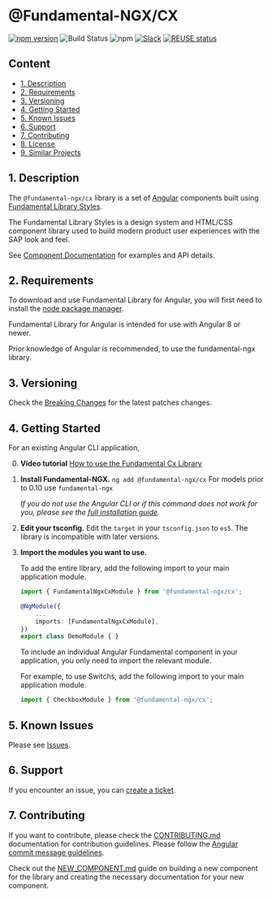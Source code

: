 # @Fundamental-NGX/CX

[![npm version](https://badge.fury.io/js/%40fundamental-ngx%2Fcx.svg)](//www.npmjs.com/package/@fundamental-ngx/cx)
![Build Status](https://github.com/SAP/fundamental-ngx/actions/workflows/on-push-or-pull.yml/badge.svg?branch=main)
![npm](https://img.shields.io/npm/dm/@fundamental-ngx/cx?label=npm%20downloads)
[![Slack](https://img.shields.io/badge/slack-ui--fundamentals-blue.svg?logo=slack)](https://ui-fundamentals.slack.com)
[![REUSE status](https://api.reuse.software/badge/github.com/SAP/fundamental-ngx)](https://api.reuse.software/info/github.com/SAP/fundamental-ngx)

## Content

-   [1. Description](#1)
-   [2. Requirements](#2)
-   [3. Versioning](#3)
-   [4. Getting Started](#4)
-   [5. Known Issues](#5)
-   [6. Support](#6)
-   [7. Contributing](#7)
-   [8. License](https://github.com/SAP/fundamental-ngx/blob/main/LICENSE.txt)
-   [9. Similar Projects](#8)

## <a name="1"></a>1. Description

The `@fundamental-ngx/cx` library is a set of [Angular](https://angular.io/) components built using [Fundamental Library Styles](https://sap.github.io/fundamental-styles/).

The Fundamental Library Styles is a design system and HTML/CSS component library used to build modern product user experiences with the SAP look and feel.

See [Component Documentation](https://sap.github.io/fundamental-ngx/docs/home) for examples and API details.

## <a name="2"></a>2. Requirements

To download and use Fundamental Library for Angular, you will first need to install the [node package manager](https://www.npmjs.com/get-npm).

Fundamental Library for Angular is intended for use with Angular 8 or newer.

Prior knowledge of Angular is recommended, to use the fundamental-ngx library.

## <a name="3"></a>3. Versioning

Check the [Breaking Changes](https://github.com/SAP/fundamental-ngx/wiki#breaking-changes) for the latest patches changes.

## <a name="4"></a>4. Getting Started

For an existing Angular CLI application,

0. **Video tutorial**
   [How to use the Fundamental Cx Library](https://www.youtube.com/watch?v=i4VIiuzD2Fg)

1. **Install Fundamental-NGX.**
   `ng add @fundamental-ngx/cx`
   For models prior to 0.10 use `fundamental-ngx`

    _If you do not use the Angular CLI or if this command does not work for you, please see the [full installation guide](https://github.com/SAP/fundamental-ngx/wiki/Full-Installation-Guide)._

1. **Edit your tsconfig.**
   Edit the `target` in your `tsconfig.json` to `es5`. The library is incompatible with later versions.
1. **Import the modules you want to use.**

    To add the entire library, add the following import to your main application module.

    ```typescript
    import { FundamentalNgxCxModule } from '@fundamental-ngx/cx';

    @NgModule({
        ...
        imports: [FundamentalNgxCxModule],
    })
    export class DemoModule { }
    ```

    To include an individual Angular Fundamental component in your application, you only need to import the relevant module.

    For example, to use Switchs, add the following import to your main application module.

    ```typescript
    import { CheckboxModule } from '@fundamental-ngx/cx';
    ```

## <a name="5"></a>5. Known Issues

Please see [Issues](https://github.com/SAP/fundamental-ngx/issues).

## <a name="6"></a>6. Support

If you encounter an issue, you can [create a ticket](https://github.com/SAP/fundamental-ngx/issues).

## <a name="7"></a>7. Contributing

If you want to contribute, please check the [CONTRIBUTING.md](https://github.com/SAP/fundamental-ngx/blob/main/CONTRIBUTING.md) documentation for contribution guidelines. Please follow the [Angular commit message guidelines](https://github.com/angular/angular/blob/master/CONTRIBUTING.md#commit).

Check out the [NEW_COMPONENT.md](https://github.com/SAP/fundamental-ngx/blob/main/NEW_COMPONENT.md) guide on building a new component for the library and creating the necessary documentation for your new component.
